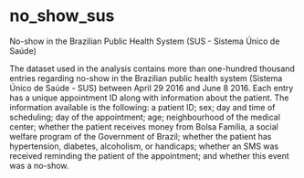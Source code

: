 # no_show_sus
No-show in the Brazilian Public Health System (SUS - Sistema Único de Saúde)

The dataset used in the analysis contains more than one-hundred thousand entries regarding no-show in the Brazilian public health system (Sistema Único de Saúde - SUS) between April 29 2016 and June 8 2016. Each entry has a unique appointment ID along with information about the patient. The information available is the following: a patient ID; sex; day and time of scheduling; day of the appointment; age; neighbourhood of the medical center; whether the patient receives money from Bolsa Família, a social welfare program of the Government of Brazil; whether the patient has hypertension, diabetes, alcoholism, or handicaps; whether an SMS was received reminding the patient of the appointment; and whether this event was a no-show.
